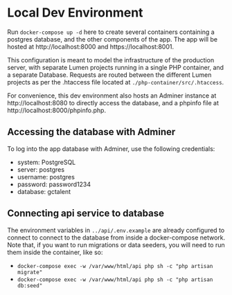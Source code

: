 # Local Dev Environment

Run `docker-compose up -d` here to create several containers containing a postgres database, and the other components of the app. The app will be hosted at http://localhost:8000 and https://localhost:8001.

This configuration is meant to model the infrastructure of the production server, with separate Lumen projects running in a single PHP container, and a separate Database. Requests are routed between the different Lumen projects as per the .htaccess file located at `./php-container/src/.htaccess`.

For convenience, this dev environment also hosts an Adminer instance at http://localhost:8080 to directly access the database, and a phpinfo file at http://localhost:8000/phpinfo.php.


## Accessing the database with Adminer

To log into the app database with Adminer, use the following credentials:
- system: PostgreSQL
- server: postgres
- username: postgres
- password: password1234
- database: gctalent

## Connecting api service to database

The environment variables in `../api/.env.example` are already configured to connect to connect to the database from inside a docker-compose network. Note that, if you want to run migrations or data seeders, you will need to run them inside the container, like so:
- `docker-compose exec -w /var/www/html/api php sh -c "php artisan migrate"`
- `docker-compose exec -w /var/www/html/api php sh -c "php artisan db:seed"`
